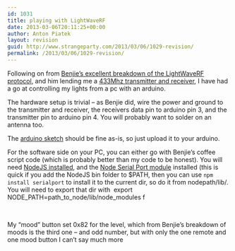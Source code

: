 ```yaml
---
id: 1031
title: playing with LightWaveRF
date: 2013-03-06T20:11:25+00:00
author: Anton Piatek
layout: revision
guid: http://www.strangeparty.com/2013/03/06/1029-revision/
permalink: /2013/03/06/1029-revision/
---
```

Following on from [Benjie&#8217;s excellent breakdown of the LightWaveRF protocol](http://www.benjiegillam.com/2013/02/lightwaverf-rf-protocol/), and him lending me a [433Mhz transmitter and receiver](http://www.ebay.co.uk/itm/RF-Wireless-Transmitter-and-Receiver-Link-Kit-Module-433Mhz-For-Remote-Control-/350628314207?pt=UK_Gadgets&hash=item51a3137c5f), I have had a go at controlling my lights from a pc with an arduino.

The hardware setup is trivial &#8211; as Benjie did, wire the power and ground to the transmitter and receiver, the receivers data pin to arduino pin 3, and the transmitter pin to arduino pin 4. You will probably want to solder on an antenna too.

The [arduino sketch](https://github.com/antonpiatek/rf-experiments/blob/master/signal_capture.ino) should be fine as-is, so just upload it to your arduino.

For the software side on your PC, you can either go with Benjie&#8217;s coffee script code (which is probably better than my code to be honest). You will need [NodeJS installed](http://nodejs.org/), and the [Node Serial Port module](https://github.com/voodootikigod/node-serialport/blob/master/README.md) installed (this is quick if you add the NodeJS bin folder to $PATH, then you can use `npm install serialport` to install it to the current dir, so do it from nodepath/lib/. You will need to export that dir with  export NODE\_PATH=path\_to\_node/lib/node\_modules f

&nbsp;

My &#8220;mood&#8221; button set 0x82 for the level, which from Benjie&#8217;s breakdown of moods is the third one &#8211; and odd number, but with only the one remote and one mood button I can&#8217;t say much more